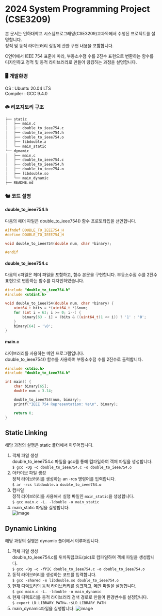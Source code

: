 # 2024 System Programming Project (CSE3209)
본 문서는 인하대학교 시스템프로그래밍(CSE3209)교과목에서 수행된 프로젝트를 설명합니다.   
정적 및 동적 라이브러리 링킹에 관한 구현 내용을 포함합니다.

C언어에서 IEEE 754 표준에 따라, 부동소수점 수를 2진수 표현으로 변환하는 함수를 디자인하고 정적 및 동적 라이브러리로 만들어 링킹하는 과정을 설명합니다.

### 🖥️ 개발환경
OS : Ubuntu 20.04 LTS   
Compiler : GCC 9.4.0
   
### ☘️ 리포지토리 구조
```bash
├── static
│   ├── main.c
│   ├── double_to_ieee754.c
│   ├── double_to_ieee754.h
│   ├── double_to_ieee754.o
│   ├── libdouble.a
│   └── main_static
└── dynamic
│   ├── main.c
│   ├── double_to_ieee754.c
│   ├── double_to_ieee754.h
│   ├── double_to_ieee754.o
│   ├── libdouble.so
│   └── main_dynamic
├── README.md
```

### 🐿️ 코드 설명
#### double_to_ieee754.h
다음의 헤더 파일은 double_to_ieee754() 함수 프로토타입을 선언합니다.
```c
#ifndef DOUBLE_TO_IEEE754_H
#define DOUBLE_TO_IEEE754_H

void double_to_ieee754(double num, char *binary);

#endif
```
#### double_to_ieee754.c
다음의 c파일은 헤더 파일을 포함하고, 함수 본문을 구현합니다.
부동소수점 수를 2진수 표현으로 변환하는 함수를 디자인하였습니다.
```c
#include "double_to_ieee754.h"
#include <stdint.h>

void double_to_ieee754(double num, char *binary) {
    uint64_t bits = *(uint64_t *)&num;
    for (int i = 63; i >= 0; i--) {
        binary[63 - i] = (bits & ((uint64_t)1 << i)) ? '1' : '0';
    }
    binary[64] = '\0';
}
```
#### main.c
라이브러리를 사용하는 메인 프로그램입니다.   
double_to_ieee754() 함수를 사용하여 부동소수점 수를 2진수로 출력합니다.
```c
#include <stdio.h>
#include "double_to_ieee754.h"

int main() {
    char binary[65];
    double num = 3.14;

    double_to_ieee754(num, binary);
    printf("IEEE 754 Representation: %s\n", binary);

    return 0;
}
```

## Static Linking
해당 과정의 실행은 static 폴더에서 이루어집니다.
1) 객체 파일 생성   
   double_to_ieee754.c 파일을 gcc를 통해 컴파일하여 객체 파일을 생성합니다.   
   `$ gcc -Og -c double_to_ieee754.c -o double_to_ieee754.o`   
2) 아카이브 파일 생성   
   정적 라이브러리를 생성하는 an -rcs 명령어를 입력합니다.   
   `$ ar -rcs libdouble.a double_to_ieee754.o`   
3) 컴파일   
   정적 라이브러리를 사용해서 실행 파일인 `main_static`을 생성합니다.   
   `$ gcc main.c -L. -ldouble -o main_static`   
4) main_static 파일을 실행합니다.   
   ![image](https://github.com/user-attachments/assets/55041530-c892-41bd-8527-8ab04e8addce)

## Dynamic Linking
해당 과정의 실행은 dynamic 폴더에서 이루어집니다.
1) 객체 파일 생성   
   double_to_ieee754.c를 위치독립코드(pic)로 컴파일하여 객체 파일을 생성합니다.   
   `$ gcc -Og -c -fPIC double_to_ieee754.c -o double_to_ieee754.o`   
2) 동적 라이브러리를 생성하는 코드를 입력합니다.   
   `$ gcc -shared -o libdouble.so double_to_ieee754.o`   
3) 현재 디렉토리의 동적 라이브러리를 링크하고, 메인 파일을 실행합니다.   
   `$ gcc main.c -L. -ldouble -o main_dynamic`   
4) 현재 디렉토리를 동적 라이브러리 검색 경로로 만들어 환경변수를 설정합니다.   
   `$ export LD_LIBRARY_PATH=.:$LD_LIBRARY_PATH`   
5) main_dynamic파일을 실행합니다.
   ![image](https://github.com/user-attachments/assets/65bd00b9-6501-4ca8-b304-38c96d2ae9ee)


   
